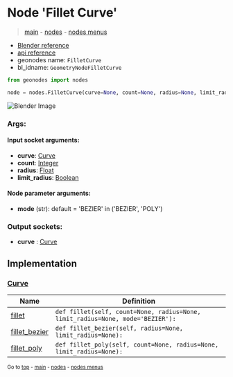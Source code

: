 # Node 'Fillet Curve'

> [main](../structure.md) - [nodes](nodes.md) - [nodes menus](nodes_menus.md)

- [Blender reference](https://docs.blender.org/manual/en/latest/modeling/geometry_nodes/curve/fillet_curve.html)
- [api reference](https://docs.blender.org/api/current/bpy.types.GeometryNodeFilletCurve.html)
- geonodes name: `FilletCurve`
- bl_idname: `GeometryNodeFilletCurve`

```python
from geonodes import nodes

node = nodes.FilletCurve(curve=None, count=None, radius=None, limit_radius=None, mode='BEZIER')
```

![Blender Image](https://docs.blender.org/manual/en/latest/_images/node-types_GeometryNodeFilletCurve.webp)

### Args:

#### Input socket arguments:

- **curve**: [Curve](Curve.md)
- **count**: [Integer](Integer.md)
- **radius**: [Float](Float.md)
- **limit_radius**: [Boolean](Boolean.md)

#### Node parameter arguments:

- **mode** (str): default = 'BEZIER' in ('BEZIER', 'POLY')

### Output sockets:

- **curve** : [Curve](Curve.md)

## Implementation

### [Curve](Curve.md)

| Name | Definition |
|------|------------|
 | [fillet](Curve.md#fillet) | `def fillet(self, count=None, radius=None, limit_radius=None, mode='BEZIER'):` |
 | [fillet_bezier](Curve.md#fillet_bezier) | `def fillet_bezier(self, radius=None, limit_radius=None):` |
 | [fillet_poly](Curve.md#fillet_poly) | `def fillet_poly(self, count=None, radius=None, limit_radius=None):` |

<sub>Go to [top](#node-Fillet-Curve) - [main](../structure.md) - [nodes](nodes.md) - [nodes menus](nodes_menus.md)</sub>

